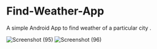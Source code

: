 # Find-Weather-App

A simple Android App to find weather of a particular city .

![Screenshot (95)](https://user-images.githubusercontent.com/68580881/105668456-5de8a380-5f03-11eb-9f22-8193592a0765.png)
![Screenshot (96)](https://user-images.githubusercontent.com/68580881/105668466-604afd80-5f03-11eb-9ff7-87f92b86c253.png)
